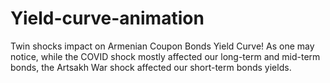 # Yield-curve-animation

Twin shocks impact on Armenian Coupon Bonds Yield Curve!
As one may notice, while the COVID shock mostly affected our long-term and mid-term bonds, the Artsakh War shock affected our short-term bonds yields.
